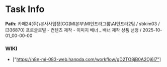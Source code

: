 # Task Info

**Path:** 카페24(주)\본사사업장\[CG]MI본부\MI인프라그룹\AI인프라2팀 / sbkim03 / [336870] 프로글로벌 - 컨텐츠 제작 - 이미지 배너 _ 배너 제작 상품 선정 / 2025-10-01_00-00-00

### WIKI
- ["https://n8n-mi-083-web.hanpda.com/workflow/gD2TO8jB0A2Oj6l7"]

